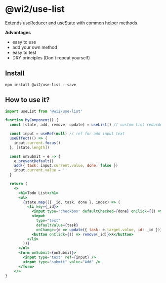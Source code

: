 # @wi2/use-list
Extends useReducer and useState with common helper methods

**Advantages**
- easy to use
- add your own method
- easy to test
- DRY principles (Don't repeat yourself)


## Install

```
npm install @wi2/use-list --save
```


## How to use it?

```jsx
import useList from '@wi2/use-list'

function MyComponent() {
  const [state, add, remove, update] = useList() // custom list reducder

  const input = useRef(null) // ref for add input text
  useEffect(() => {
    input.current.focus()
  }, [state.length])

  const onSubmit = e => {
    e.preventDefault()
    add({ task: input.current.value, done: false })
    input.current.value = ''
  }

  return (
    <>
      <h1>Todo List</h1>
      <ul>
        {state.map(({ _id, task, done }, index) => (
          <li key={_id}>
            <input type="checkbox" defaultChecked={done} onClick={() => update({ id: _id, done: !done })} />
            <input
              type="text"
              defaultValue={task} 
              onChange={e => update({ task: e.target.value, id: _id })} />
            <button onClick={() => remove(_id)}>X</button>
          </li>
        ))}
      </ul>
      <form onSubmit={onSubmit}>
        <input type="text" ref={input} />
        <input type="submit" value="Add" />
      </form>
    </>
}

```
